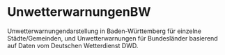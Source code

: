 # UnwetterwarnungenBW
Unwetterwarnungendarstellung in Baden-Württemberg für einzelne Städte/Gemeinden, und Unwetterwarnungen für Bundesländer basierend auf Daten vom Deutschen Wetterdienst DWD.
